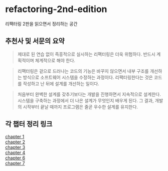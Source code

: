 # refactoring-2nd-edition

리팩터링 2판을 읽으면서 정리하는 공간

## 추천사 및 서문의 요약

> 제대로 된 연습 없이 즉흥적으로 실시하는 리팩터링은 더욱 위험하다. 반드시 계획적이며 체계적으로 해야 한다.

> 리팩터링은 겉으로 드러나는 코드의 기능은 바꾸지 않으면서 내부 구조를 개선하는 방식으로 소프트웨어 시스템을 수정하는 과정이다. 리팩터링한다는 것은 코드를 작성하고 난 뒤에 설계를 개선하는 일이다.

> 처음부터 완벽한 설계를 갖추기보다는 개발을 진행하면서 지속적으로 설계한다. 시스템을 구축하는 과정에서 더 나은 설계가 무엇인지 배우게 된다. 그 결과, 개발의 시작부터 끝날 때까지 프로그램은 줄곧 우수한 설계를 유지한다.

## 각 챕터 정리 링크

[chapter 1](chapter1/chapter1.md)  
[chapter 2](chapter2/chapter2.md)  
[chapter 3](chapter3/chapter3.md)  
[chapter 4](chapter4/chapter4.md)  
[chapter 6](chapter6/chapter6.md)  
[chapter 7](chapter7/chapter7.md)
